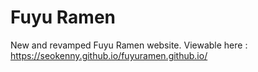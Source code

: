 # Fuyu Ramen

New and revamped Fuyu Ramen website.
Viewable here : https://seokenny.github.io/fuyuramen.github.io/
